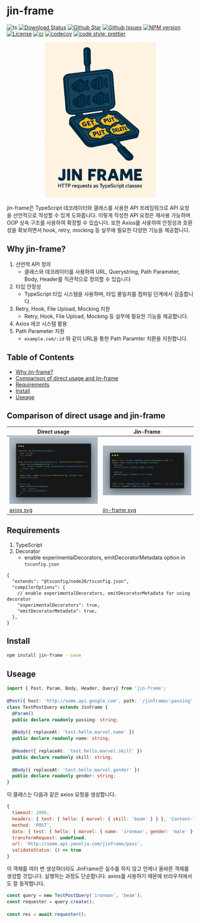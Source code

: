 # jin-frame

![ts](https://flat.badgen.net/badge/Built%20With/TypeScript/blue)
[![Download Status](https://img.shields.io/npm/dw/jin-frame.svg?style=flat-square)](https://npmcharts.com/compare/jin-frame?minimal=true)
[![Github Star](https://img.shields.io/github/stars/imjuni/jin-frame.svg?style=flat-square)](https://github.com/imjuni/jin-frame)
[![Github Issues](https://img.shields.io/github/issues-raw/imjuni/jin-frame.svg?style=flat-square)](https://github.com/imjuni/jin-frame/issues)
[![NPM version](https://img.shields.io/npm/v/jin-frame.svg?style=flat-square)](https://www.npmjs.com/package/jin-frame)
[![License](https://img.shields.io/npm/l/jin-frame.svg?style=flat-square)](https://github.com/imjuni/jin-frame/blob/master/LICENSE)
[![ci](https://github.com/imjuni/jin-frame/actions/workflows/ci.yml/badge.svg?style=flat-square)](https://github.com/imjuni/jin-frame/actions/workflows/ci.yml)
[![codecov](https://codecov.io/gh/imjuni/jin-frame/branch/master/graph/badge.svg?style=flat-square&token=R7R2PdJcS9)](https://codecov.io/gh/imjuni/jin-frame)
[![code style: prettier](https://img.shields.io/badge/code_style-prettier-ff69b4.svg?style=flat-square)](https://github.com/prettier/prettier)

<p align="center">
   <img src="assets/jin-frame-brand.png" alt="brand" width="300"/>
</p>

jin-frame은 TypeScript 데코레이터와 클래스를 사용한 API 프레임워크로 API 요청을 선언적으로 작성할 수 있게 도와줍니다. 이렇게 작성한 API 요청은 재사용 가능하며 OOP 상속 구조를 사용하여 확장할 수 있습니다. 또한 Axios를 사용하여 안정성과 호환성을 확보하면서 hook, retry, mocking 등 실무에 필요한 다양한 기능을 제공합니다.

## Why jin-frame?

1. 선언적 API 정의
   - 클래스와 데코레이터를 사용하여 URL, Querystring, Path Parameter, Body, Header를 직관적으로 정의할 수 있습니다
1. 타입 안정성
   - TypeScript 타입 시스템을 사용하며, 타입 불일치를 컴파일 단계에서 검출합니다.
1. Retry, Hook, File Upload, Mocking 지원
   - Retry, Hook, File Upload, Mocking 등 실무에 필요한 기능을 제공합니다.
1. Axios 에코 시스템 활용
1. Path Parameter 지원
   - `example.com/:id` 와 같이 URL을 통한 Path Paramter 치환을 지원합니다.

## Table of Contents <!-- omit in toc -->

- [Why jin-frame?](#why-jin-frame)
- [Comparison of direct usage and jin-frame](#comparison-of-direct-usage-and-jin-frame)
- [Requirements](#requirements)
- [Install](#install)
- [Useage](#useage)

## Comparison of direct usage and jin-frame

| Direct usage                        | Jin-Frame                                  |
| ----------------------------------- | ------------------------------------------ |
| ![axios](assets/axios-usage.png)    | ![jin-frame](assets/jinframe-usage.png)    |
| [axios svg](assets/axios-usage.svg) | [jin-frame svg](assets/jinframe-usage.svg) |

## Requirements

1. TypeScript
1. Decorator
   - enable experimentalDecorators, emitDecoratorMetadata option in `tsconfig.json`

```jsonc
{
  "extends": "@tsconfig/node20/tsconfig.json",
  "compilerOptions": {
    // enable experimentalDecorators, emitDecoratorMetadata for using decorator
    "experimentalDecorators": true,
    "emitDecoratorMetadata": true,
  },
}
```

## Install

```sh
npm install jin-frame --save
```

## Useage

```ts
import { Post, Param, Body, Header, Query} from 'jin-frame';

@Post({ host: 'http://some.api.google.com', path: '/jinframe/:passing' })
class TestPostQuery extends JinFrame {
  @Param()
  public declare readonly passing: string;

  @Body({ replaceAt: 'test.hello.marvel.name' })
  public declare readonly name: string;

  @Header({ replaceAt: 'test.hello.marvel.skill' })
  public declare readonly skill: string;

  @Body({ replaceAt: 'test.hello.marvel.gender' })
  public declare readonly gender: string;
}
```

이 클래스는 다음과 같은 axios 요청을 생성합니다.

```js
{
  timeout: 2000,
  headers: { test: { hello: { marvel: { skill: 'beam' } } }, 'Content-Type': 'application/json' },
  method: 'POST',
  data: { test: { hello: { marvel: { name: 'ironman', gender: 'male' } } } },
  transformRequest: undefined,
  url: 'http://some.api.yanolja.com/jinframe/pass',
  validateStatus: () => true
}
```

이 객체를 여러 번 생성하더라도 JinFrame은 실수를 하지 않고 언제나 올바른 객체를 생성할 것입니다. 실행하는 과정도 단순합니다. axios를 사용하기 때문에 브라우저에서도 잘 동작합니다.

```ts
const query = new TestPostQuery('ironman', 'beam');
const requester = query.create();

const res = await requester();
```
